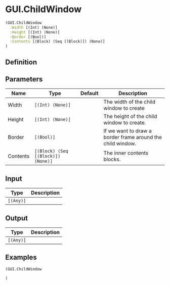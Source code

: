 # GUI.ChildWindow

```clojure
(GUI.ChildWindow
  :Width [(Int) (None)]
  :Height [(Int) (None)]
  :Border [(Bool)]
  :Contents [(Block) (Seq [(Block)]) (None)]
)
```

## Definition


## Parameters
| Name | Type | Default | Description |
|------|------|---------|-------------|
| Width | `[(Int) (None)]` |  | The width of the child window to create |
| Height | `[(Int) (None)]` |  | The height of the child window to create. |
| Border | `[(Bool)]` |  | If we want to draw a border frame around the child window. |
| Contents | `[(Block) (Seq [(Block)]) (None)]` |  | The inner contents blocks. |


## Input
| Type | Description |
|------|-------------|
| `[(Any)]` |  |


## Output
| Type | Description |
|------|-------------|
| `[(Any)]` |  |


## Examples

```clojure
(GUI.ChildWindow

)
```
